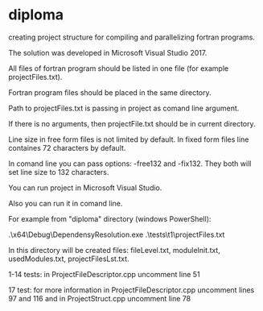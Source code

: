 # diploma
creating project structure for compiling and parallelizing fortran programs.

The solution was developed in Microsoft Visual Studio 2017.


All files of fortran program should be listed in one file (for example projectFiles.txt).

Fortran program files should be placed in the same directory.

Path to projectFiles.txt is passing in project as comand line argument.

If there is no arguments, then projectFile.txt should be in current directory.

Line size in free form files is not limited by default. In fixed form files line containes 72 characters by default.

In comand line you can pass options: -free132 and -fix132. They both will set line size to 132 characters.


You can run project in Microsoft Visual Studio.

Also you can run it in comand line.

For example from "diploma" directory (windows PowerShell):

.\x64\Debug\DependensyResolution.exe .\tests\t1\projectFiles.txt

In this directory will be created files: fileLevel.txt, moduleInit.txt, usedModules.txt, projectFilesLst.txt.


1-14 tests: in ProjectFileDescriptor.cpp uncomment line 51

17 test: for more information in ProjectFileDescriptor.cpp uncomment lines 97 and 116 and in ProjectStruct.cpp uncomment line 78

